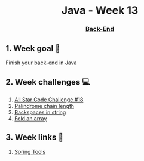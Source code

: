 <h1 align="center">Java - Week 13</h1>
<h3 align="center"><a href="https://www.techopedia.com/definition/29568/back-end-developer" target="_blank">Back-End</a></h3>

## 1. Week goal 🏁
<p>Finish your back-end in Java</p>

## 2. Week challenges 💻
1. [All Star Code Challenge #18](https://www.codewars.com/kata/5865918c6b569962950002a1)
2. [Palindrome chain length](https://www.codewars.com/kata/525f039017c7cd0e1a000a26)
3. [Backspaces in string](https://www.codewars.com/kata/5727bb0fe81185ae62000ae3)
4. [Fold an array](https://www.codewars.com/kata/57ea70aa5500adfe8a000110) 

## 3. Week links 🔗
1. [Spring Tools](https://spring.io/tools)